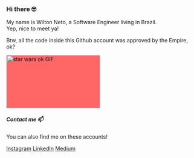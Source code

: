 ### Hi there 🤓

My name is Wilton Neto, a Software Engineer living in Brazil. <br/>
Yep, nice to meet ya!

Btw, all the code inside this Github account was approved by the Empire, ok?

<img class="giphy-gif-img" src="https://media3.giphy.com/media/3o7ZeTmU77UlPyeR2w/200w.gif?cid=ecf05e47bd8bef8afd50815c9e357b10974b983842d5adad&amp;rid=200w.gif" width="248" height="140" alt="star wars ok GIF" style="background: rgb(255, 102, 102);">


##### Contact me 📫

You can also find me on these accounts!

[Instagram](https://www.instagram.com/neto_will)
[LinkedIn](https://www.linkedin.com/in/wiltonribeiro/)
[Medium](https://medium.com/@wiltonrcn)
